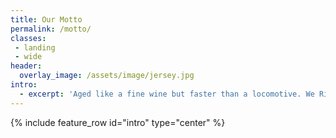 ```yaml
---
title: Our Motto
permalink: /motto/
classes:
 - landing
 - wide
header:
  overlay_image: /assets/image/jersey.jpg
intro:
  - excerpt: 'Aged like a fine wine but faster than a locomotive. We Ride like Hell and then Wine Down!'
---
```


{% include feature_row id="intro" type="center" %}


